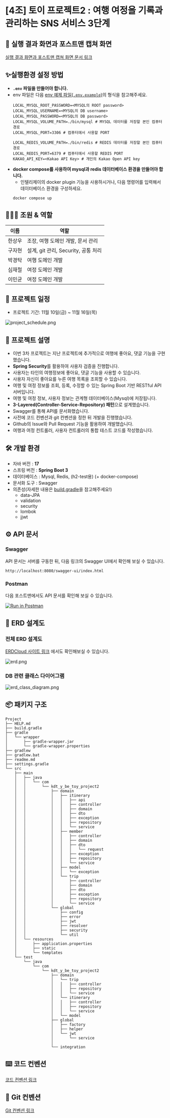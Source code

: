 # [4조] 토이 프로젝트2 : 여행 여정을 기록과 관리하는 SNS 서비스 3단계

## 🎢 실행 결과 화면과 포스트맨 캡쳐 화면

[실행 결과 화면과 포스트맨 캡쳐 화면 문서 링크](/docs/RUNNING_SCREEN.md)

## ✨실행환경 설정 방법

- **`.env` 파일을 만들어야 합니다.**
- env 파일은 다음 [env 예제 파일(`.env.example`)](/.env.example)의 형식을 참고해주세요.
  ```
  LOCAL_MYSQL_ROOT_PASSWORD=<MYSQL의 ROOT password>
  LOCAL_MYSQL_USERNAME=<MYSQL의 DB username>
  LOCAL_MYSQL_PASSWORD=<MYSQL의 DB password>
  LOCAL_MYSQL_VOLUME_PATH=./bin/mysql # MYSQL 데이터를 저장할 본인 컴퓨터 경로
  LOCAL_MYSQL_PORT=3306 # 컴퓨터에서 사용할 PORT
  
  LOCAL_REDIS_VOLUME_PATH=./bin/redis # REDIS 데이터를 저장할 본인 컴퓨터 경로
  LOCAL_REDIS_PORT=6379 # 컴퓨터에서 사용할 REDIS PORT
  KAKAO_API_KEY=<Kakao API Key> # 개인의 Kakao Open API key
  ```
- **docker compose를 사용하여 mysql과 redis 데이터베이스 환경을 만들어야 합니다.**
    - 인텔리제이의 docker plugin 기능을 사용하시거나, 다음 명령어를 입력해서 데이터베이스 환경을 구성하세요.
  ```
  docker compose up
  ```

## 🧑‍🤝‍🧑 조원 & 역할

| 이름  | 역할                          |
|-----|-----------------------------|
| 한상우 | 조장, 여행 도메인 개발, 문서 관리        |
| 구자현 | 설계, git 관리, Security, 공통 처리 |
| 박경탁 | 여행 도메인 개발                   |
| 심재철 | 여정 도메인 개발                   |
| 이민균 | 여정 도메인 개발                   |

## 🚀 프로젝트 일정

- 프로젝트 기간: 11월 10일(금) ~ 11월 16일(목)

![project_schedule.png](./docs/images/project_schedule.png)

## 🧾 프로젝트 설명

- 이번 3차 프로젝트는 지난 프로젝트에 추가적으로 여행에 좋아요, 댓글 기능을 구현했습니다.
- **Spring Security**를 활용하여 사용자 검증을 진행합니다.
- 사용자는 타인의 여행정보에 좋아요, 댓글 기능을 사용할 수 있습니다.
- 사용자 자신이 좋아요를 누른 여행 목록을 조회할 수 있습니다.
- 여행 및 여정 정보를 조회, 등록, 수정할 수 있는 Spring Boot 기반 RESTful API 서버입니다.
- 여행 및 여정 정보, 사용자 정보는 관계형 데이터베이스(Mysql)에 저장됩니다.
- **3-Layered(Controller-Service-Repository) 패턴**으로 설계했습니다.
- Swagger를 통해 API를 문서화했습니다.
- 사전에 코드 컨벤션과 git 컨벤션을 정한 뒤 개발을 진행했습니다.
- Github의 Issue와 Pull Request 기능을 활용하여 개발했습니다.
- 여행과 여정 컨트롤러, 사용자 컨트롤러의 통합 테스트 코드를 작성했습니다.

## 🛠️ 개발 환경

- 자바 버전 : **17**
- 스프링 버전 : **Spring Boot 3**
- 데이터베이스 : Mysql, Redis, (h2-test용) (+ docker-compose)
- 문서화 도구 : Swagger
- 의존성(자세한 내용은 [build.gradle](./build.gradle)을 참고해주세요!)
    - data-JPA
    - validation
    - security
    - lombok
    - jjwt

## ⚙ API 문서

### Swagger

API 문서는 서버를 구동한 뒤, 다음 링크의 Swagger UI에서 확인해 보실 수 있습니다.

```
http://localhost:8080/swagger-ui/index.html
```

### Postman

다음 포스트맨에서도 API 문서를 확인해 보실 수 있습니다.

[![Run in Postman](https://run.pstmn.io/button.svg)](https://documenter.getpostman.com/view/828796/2s9YXo2zji)

## 📐 ERD 설계도

### 전체 ERD 설계도

[ERDCloud 사이트 링크](https://www.erdcloud.com/d/TMxZ7Zk54bpRp2qZG) 에서도 확인해보실 수 있습니다.

![erd.png](./docs/images/erd.png)

### DB 관련 클래스 다이어그램

![erd_class_diagram.png](./docs/images/erd_class_diagram.png)

## 📦 패키지 구조

``` 
Project
├── HELP.md
├── build.gradle
├── gradle
│   └── wrapper
│       ├── gradle-wrapper.jar
│       └── gradle-wrapper.properties
├── gradlew
├── gradlew.bat
├── readme.md
├── settings.gradle
└── src
    ├── main
    │   ├── java
    │   │   └── com
    │   │       └── kdt_y_be_toy_project2
    │   │           ├── domain
    │   │           │   ├── itinerary
    │   │           │   │   ├── api
    │   │           │   │   ├── controller
    │   │           │   │   ├── domain
    │   │           │   │   ├── dto
    │   │           │   │   ├── exception
    │   │           │   │   ├── repository
    │   │           │   │   └── service
    │   │           │   ├── member
    │   │           │   │   ├── controller
    │   │           │   │   ├── domain
    │   │           │   │   ├── dto
    │   │           │   │   │   └── request
    │   │           │   │   ├── exception
    │   │           │   │   ├── repository
    │   │           │   │   └── service
    │   │           │   ├── model
    │   │           │   │   └── exception
    │   │           │   └── trip
    │   │           │       ├── controller
    │   │           │       ├── domain
    │   │           │       ├── dto
    │   │           │       ├── exception
    │   │           │       ├── repository
    │   │           │       └── service
    │   │           └── global
    │   │               ├── config
    │   │               ├── error
    │   │               ├── jwt
    │   │               ├── resolver
    │   │               ├── security
    │   │               └── util
    │   └── resources
    │       ├── application.properties
    │       ├── static
    │       └── templates
    └── test
        └── java
            └── com
                └── kdt_y_be_toy_project2
                    ├── domain
                    │   └── trip
                    │   │   ├── controller
                    │   │   ├── repository
                    │   │   └── service
                    │   └── itinerary
                    │   │   ├── controller
                    │   │   ├── repository
                    │   │   └── service
                    │   └── model
                    ├── global
                    │   ├── factory
                    │   ├── helper
                    │   └── jwt
                    │       └── service
                    │  
                    └── integration
```

## ⌨️ 코드 컨벤션

[코드 컨벤션 링크](/docs/CODE_CONVENTION.md)

## 🤝 Git 컨벤션

[Git 컨벤션 링크](/docs/GIT_CONVENTION.md)
